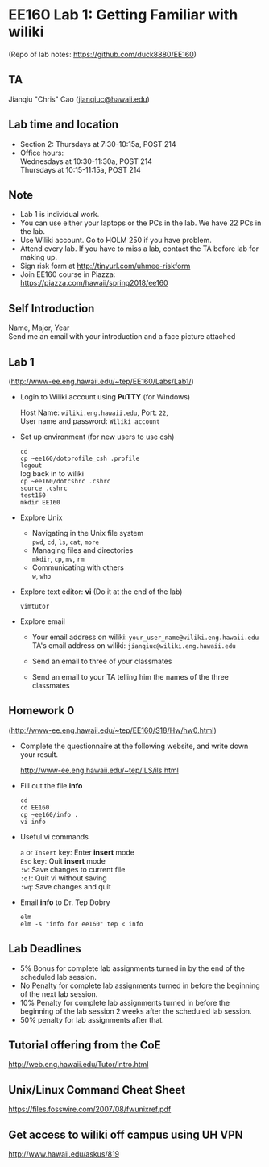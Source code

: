 # EE160 Lab 1: Getting Familiar with wiliki
(Repo of lab notes: <https://github.com/duck8880/EE160>)



## TA

  Jianqiu "Chris" Cao (jianqiuc@hawaii.edu)

## Lab time and location

  - Section 2: Thursdays at 7:30-10:15a, POST 214  
  - Office hours:  
    Wednesdays at 10:30-11:30a, POST 214  
    Thursdays at 10:15-11:15a, POST 214

## Note

- Lab 1 is individual work.
- You can use either your laptops or the PCs in the lab. We have 22 PCs in the lab.
- Use Wiliki account. Go to HOLM 250 if you have problem.
- Attend every lab. If you have to miss a lab, contact the TA before lab for making up.
- Sign risk form at <http://tinyurl.com/uhmee-riskform>
- Join EE160 course in Piazza: <https://piazza.com/hawaii/spring2018/ee160>

## Self Introduction

  Name, Major, Year  
  Send me an email with your introduction and a face picture attached  



## Lab 1

(<http://www-ee.eng.hawaii.edu/~tep/EE160/Labs/Lab1/>)

- Login to Wiliki account using **PuTTY** (for Windows)  

  Host Name: `wiliki.eng.hawaii.edu`, Port: `22`,   
  User name and password: `Wiliki account`

- Set up environment (for new users to use csh)

  `cd`  
  `cp ~ee160/dotprofile_csh .profile`  
  `logout`  
  log back in to wiliki  
  `cp ~ee160/dotcshrc .cshrc`  
  `source .cshrc`  
  `test160`  
  `mkdir EE160`  

- Explore Unix

  - Navigating in the Unix file system  
    `pwd`, `cd`, `ls`, `cat`, `more`
  - Managing files and directories  
    `mkdir`, `cp`, `mv`, `rm`
  - Communicating with others  
    `w`, `who`  

- Explore text editor: **vi**  (Do it at the end of the lab)

  `vimtutor`

- Explore email

  - Your email address on wiliki: `your_user_name@wiliki.eng.hawaii.edu`  
    TA's email address on wiliki: `jianqiuc@wiliki.eng.hawaii.edu`

  - Send an email to three of your classmates

  - Send an email to your TA telling him the names of the three classmates  




## Homework 0

(<http://www-ee.eng.hawaii.edu/~tep/EE160/S18/Hw/hw0.html>)

- Complete the questionnaire at the following website, and write down your result.

  <http://www-ee.eng.hawaii.edu/~tep/ILS/ils.html> 

- Fill out the file **info**

  `cd`  
  `cd EE160`  
  `cp ~ee160/info .`  
  `vi info`  

- Useful vi commands

  `a` or `Insert` key: Enter **insert** mode  
  `Esc` key: Quit **insert** mode  
  `:w`: Save changes to current file  
  `:q!`: Quit vi without saving  
  `:wq`: Save changes and quit  

- Email **info** to Dr. Tep Dobry

  `elm`  
  `elm -s "info for ee160" tep < info `   




## Lab Deadlines

- 5% Bonus for complete lab assignments turned in by the end of the scheduled lab session.
- No Penalty for complete lab assignments turned in before the beginning of the next lab session.
- 10% Penalty for complete lab assignments turned in before the beginning of the lab session 2 weeks after the scheduled lab session.
- 50% penalty for lab assignments after that.



## Tutorial offering from the CoE

<http://web.eng.hawaii.edu/Tutor/intro.html>

## Unix/Linux Command Cheat Sheet

<https://files.fosswire.com/2007/08/fwunixref.pdf>

## Get access to wiliki off campus using UH VPN

<http://www.hawaii.edu/askus/819>
